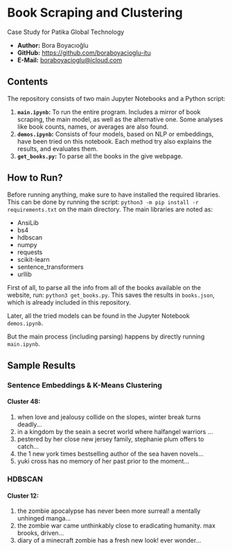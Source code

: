 # Book Scraping and Clustering
Case Study for Patika Global Technology

* **Author:** Bora Boyacıoğlu
* **GitHub:** https://github.com/boraboyacioglu-itu
* **E-Mail:** boraboyacioglu@icloud.com

## Contents

The repository consists of two main Jupyter Notebooks and a Python script:

1. **```main.ipynb```:** To run the entire program. Includes a mirror of book scraping, the main model, as well as the alternative one. Some analyses like book counts, names, or averages are also found.
2. **```demos.ipynb```:** Consists of four models, based on NLP or embeddings, have been tried on this notebook. Each method try also explains the results, and evaluates them.
3. **```get_books.py```:** To parse all the books in the give webpage.

## How to Run?

Before running anything, make sure to have installed the required libraries. This can be done by running the script: ```python3 -m pip install -r requirements.txt``` on the main directory. The main libraries are noted as:

* AnsiLib
* bs4
* hdbscan
* numpy
* requests
* scikit-learn
* sentence_transformers
* urllib

First of all, to parse all the info from all of the books available on the website, run: ```python3 get_books.py```. This saves the results in ```books.json```, which is already included in this repository.

Later, all the tried models can be found in the Jupyter Notebook ```demos.ipynb```.

But the main process (including parsing) happens by directly running ```main.ipynb```.

## Sample Results

### Sentence Embeddings & K-Means Clustering

#### Cluster 48:
1. when love and jealousy collide on the slopes, winter break turns deadly...
2. in a kingdom by the seain a secret world where halfangel warriors ...
3. pestered by her close new jersey family, stephanie plum offers to catch...
4. the 1 new york times bestselling author of the sea haven novels...
5. yuki cross has no memory of her past prior to the moment...

### HDBSCAN

#### Cluster 12:
1. the zombie apocalypse has never been more surreal! a mentally unhinged manga...
2. the zombie war came unthinkably close to eradicating humanity. max brooks, driven...
3. diary of a minecraft zombie has a fresh new look! ever wonder...
